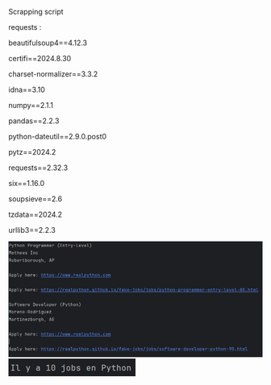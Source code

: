 Scrapping script

requests : 

beautifulsoup4==4.12.3

certifi==2024.8.30

charset-normalizer==3.3.2

idna==3.10

numpy==2.1.1

pandas==2.2.3

python-dateutil==2.9.0.post0

pytz==2024.2

requests==2.32.3

six==1.16.0

soupsieve==2.6

tzdata==2024.2

urllib3==2.2.3

![Exemple d'image](Apply.png)
![Exemple d'image](nb_job.png)
